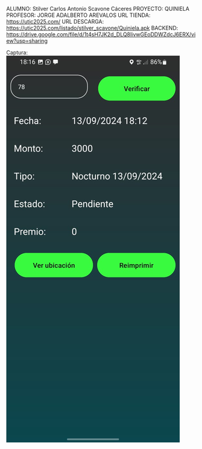 ALUMNO: Stilver Carlos Antonio Scavone Cáceres
PROYECTO: QUINIELA
PROFESOR: JORGE ADALBERTO AREVALOS
URL TIENDA: https://utic2025.com/
URL DESCARGA: https://utic2025.com/listado/stilver_scavone/Quiniela.apk
BACKEND: https://drive.google.com/file/d/1t4sH7JK2d_DLQ8IivwGEoDDWZdcJ6ERX/view?usp=sharing

Captura: 
![alt text](https://github.com/stilsca/Quiniela/blob/master/Screen2.jpg "Logo Title Text 1")
